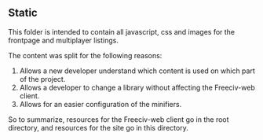 Static
------

This folder is intended to contain all javascript, css and images for the frontpage and multiplayer listings.

The content was split for the following reasons:

1. Allows a new developer understand which content is used on which part of the project.
2. Allows a developer to change a library without affecting the Freeciv-web client.
3. Allows for an easier configuration of the minifiers.

So to summarize, resources for the Freeciv-web client go in the root directory, and resources for the site go in this directory. 


